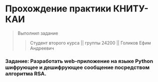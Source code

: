 # Прохождение практики КНИТУ-КАИ #
> Выполнил задание 
>> Студент второго курса || группы 24200 || Голиков Ефим Андреевич

### Задание: Разработать web-приложение на языке Python шифрующее и дешифрующее сообщение посредством алгоритма RSA. ###

